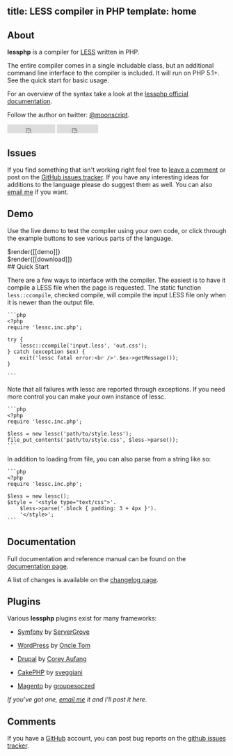 title: LESS compiler in PHP
template: home
--

## About

**lessphp** is a compiler for [LESS][1] written in PHP.

The entire compiler comes in a single includable class, but an additional
command line interface to the compiler is included. It will run on PHP 5.1+.
See the quick start for basic usage.

For an overview of the syntax take a look at the [lessphp official
documentation][2].

Follow the author on twitter: [@moonscript](http://twitter.com/moonscript).

<div class="github-buttons">
<iframe src="http://markdotto.github.com/github-buttons/github-btn.html?user=leafo&repo=lessphp&type=watch&count=true" allowtransparency="true" frameborder="0" scrolling="0" width="110px" height="20px"></iframe>
<iframe src="http://markdotto.github.com/github-buttons/github-btn.html?user=leafo&repo=lessphp&type=fork&count=true" allowtransparency="true" frameborder="0" scrolling="0" width="95px" height="20px"></iframe>
</div>

  [1]: http://lesscss.org/  "LESS CSS"
  [2]: ./docs  "lessphp Documentation"
  [3]: http://github.com/leafo/lessphp/issues "lessphp Issues"
  [4]: http://github.com/ "GitHub"
  [5]: ./changelog.html "changelog"

## Issues

If you find something that isn't working right feel free to [leave a
comment](#comments) or post on the [GitHub issues tracker][3]. If you have any
interesting ideas for additions to the language please do suggest them as well.
You can also [email me](mailto:leafot@gmail.com) if you want.

## Demo

Use the live demo to test the compiler using your own code, or click through the
example buttons to see various parts of the language.

<div>$render{[[demo]]}</div>


<div>$render{[[download]]}</div>
## Quick Start

There are a few ways to interface with the compiler. The easiest is to have it
compile a LESS file when the page is requested. The static function
`less::ccompile`, checked compile, will compile the input LESS file only when
it is newer than the output file.

    ```php
    <?php
    require 'lessc.inc.php';

    try {
        lessc::ccompile('input.less', 'out.css');
    } catch (exception $ex) {
        exit('lessc fatal error:<br />'.$ex->getMessage());
    }

    ```

Note that all failures with lessc are reported through exceptions. If you need
more control you can make your own instance of lessc.

    ```php
    <?php
    require 'lessc.inc.php';

    $less = new lessc('path/to/style.less');
    file_put_contents('path/to/style.css', $less->parse());
    ```

In addition to loading from file, you can also parse from a string like so:

    ```php
    <?php
    require 'lessc.inc.php';

    $less = new lessc();
    $style = '<style type="text/css">'.
        $less->parse('.block { padding: 3 + 4px }').
        '</style>';
    ```

## Documentation

Full documentation and reference manual can be found on the [documentation
page][2].

A list of changes is available on the [changelog page][5].

## Plugins

Various **lessphp** plugins exist for many frameworks:

 * [Symfony](http://www.symfony-project.org/plugins/sgLESSPlugin) by [ServerGrove](http://blog.servergrove.com/2009/07/30/css-symfony-plugin-with-lessphp/)

 * [WordPress](http://wordpress.org/extend/plugins/wp-less/) by [Oncle Tom](http://case.oncle-tom.net/)

 * [Drupal](http://drupal.org/project/less) by [Corey Aufang](http://drupal.org/user/163737)

 * [CakePHP](https://github.com/sveggiani/Cakeless) by [sveggiani](https://github.com/sveggiani)

 * [Magento](http://www.magentocommerce.com/magento-connect/catalog/product/view/id/12895/s/lesscss-5369/) by [groupesoczed](http://www.magentocommerce.com/magento-connect/developer/groupesoczed)

*If you've got one, [email me](mailto:leafot@gmail.com) it and I'll post it
here.*

## Comments

If you have a [GitHub][4] account, you can post bug reports on the [github issues
tracker][3].

<div class="comments" id="disqus_thread"></div>
<script type="text/javascript">
	var disqus_shortname = 'leafo';
	var disqus_url = 'http://leafo.net/lessphp/';

	(function() {
		var dsq = document.createElement('script'); dsq.type = 'text/javascript'; dsq.async = true;
		dsq.src = 'http://' + disqus_shortname + '.disqus.com/embed.js';
		(document.getElementsByTagName('head')[0] || document.getElementsByTagName('body')[0]).appendChild(dsq);
	})();
</script>

